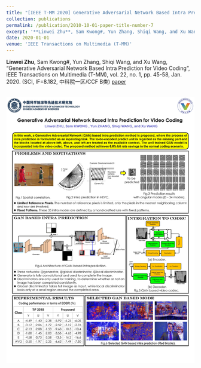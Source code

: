 ```yaml
---
title: "[IEEE T-MM 2020] Generative Adversarial Network Based Intra Prediction for Video Coding"
collection: publications
permalink: /publication/2010-10-01-paper-title-number-7
excerpt: '**Linwei Zhu**, Sam Kwong#, Yun Zhang, Shiqi Wang, and Xu Wang, “Generative Adversarial Network Based Intra Prediction for Video Coding”, IEEE Transactions on Multimedia (T-MM), vol. 22, no. 1, pp. 45-58, Jan. 2020. (SCI, IF=8.182, 中科院一区/CCF B类) [paper](https://ieeexplore.ieee.org/document/8744274)'
date: 2020-01-01
venue: 'IEEE Transactions on Multimedia (T-MM)'
---
```

**Linwei Zhu**, Sam Kwong#, Yun Zhang, Shiqi Wang, and Xu Wang, “Generative Adversarial Network Based Intra Prediction for Video Coding”, IEEE Transactions on Multimedia (T-MM), vol. 22, no. 1, pp. 45-58, Jan. 2020. (SCI, IF=8.182, 中科院一区/CCF B类) [paper](https://ieeexplore.ieee.org/document/8744274)


<br/><img src='/images/ganX.jpg'>
